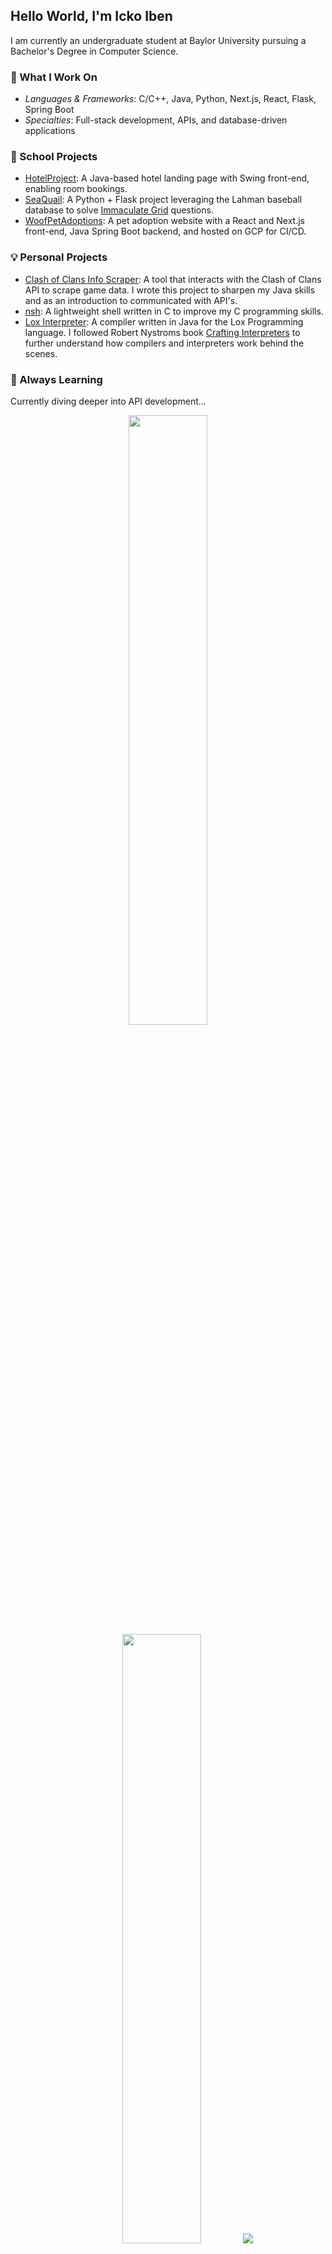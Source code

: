 ## Hello World, I'm Icko Iben

I am currently an undergraduate student at Baylor University pursuing a Bachelor's Degree in Computer Science.

### :wrench: What I Work On

* *Languages & Frameworks*: C/C++, Java, Python, Next.js, React, Flask, Spring Boot
* *Specialties*: Full-stack development, APIs, and database-driven applications

### :school: School Projects

* [HotelProject](https://github.com/ickoxii/HotelProject): A Java-based hotel landing page with Swing front-end, enabling room bookings.
* [SeaQuail](https://github.com/ickoxii/SeaQuail): A Python + Flask project leveraging the Lahman baseball database to solve [Immaculate Grid](https://www.immaculategrid.com/) questions.
* [WoofPetAdoptions](https://github.com/ickoxii/WoofPetAdoptions): A pet adoption website with a React and Next.js front-end, Java Spring Boot backend, and hosted on GCP for CI/CD.

### :bulb: Personal Projects

* [Clash of Clans Info Scraper](https://github.com/ickoxii/coc-info-scraper): A tool that interacts with the Clash of Clans API to scrape game data. I wrote this project to sharpen my Java skills and as an introduction to communicated with API's.
* [nsh](https://github.com/ickoxii/nsh): A lightweight shell written in C to improve my C programming skills.
* [Lox Interpreter](https://github.com/ickoxii/loxinterpreter): A compiler written in Java for the Lox Programming language. I followed Robert Nystroms book [Crafting Interpreters](https://www.craftinginterpreters.com/contents.html) to further understand how compilers and interpreters work behind the scenes.

### :page_with_curl: Always Learning

Currently diving deeper into API development...

<p align="center">
  <img height="50%" width="auto" src ="https://github-readme-stats.vercel.app/api?username=ickoxii&show_icons=true&count_private=true&theme=vue-dark&hide_border=true&hide=issues,contribs&bg_color=00000000">
  <img height="50%" width="auto" src ="https://github-readme-stats.vercel.app/api/top-langs/?username=ickoxii&layout=compact&hide_border=true&theme=vue-dark&bg_color=00000000&langs_count=6&hide=svelte,html,css">
  <img src ="https://github-readme-streak-stats.herokuapp.com?user=ickoxii&theme=vue-dark&hide_border=true&background=FFFFFF00">
</p>

<h2  align="center">📫 Reach me on</h2>
<p align="center">
  <a target="_blank"href="https://www.linkedin.com/in/icko-iben/"><img src="https://img.shields.io/badge/linkedin-%230077B5.svg?&style=for-the-badge&logo=linkedin&logoColor=white" /></a>&nbsp;&nbsp;&nbsp;&nbsp;
  <a href="mailto:ickoxii@gmail.com?subject=Hello%20Ileri,%20From%20Github"><img src="https://img.shields.io/badge/gmail-%23D14836.svg?&style=for-the-badge&logo=gmail&logoColor=white" /></a>&nbsp;&nbsp;&nbsp;&nbsp;
</p>

